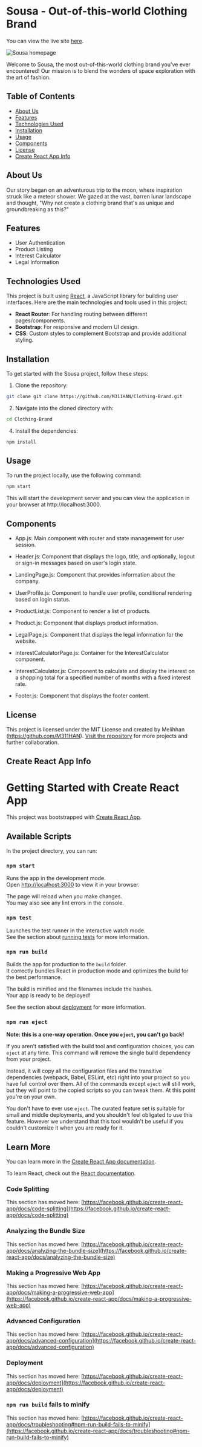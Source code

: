 # Sousa - Out-of-this-world Clothing Brand
You can view the live site [here](https://m311han.github.io/Clothing-Brand/). 

![Sousa homepage](src/assets/Sousa-home.png)

Welcome to Sousa, the most out-of-this-world clothing brand you've ever encountered! Our mission is to blend the wonders of space exploration with the art of fashion.

## Table of Contents
- [About Us](#about-us)
- [Features](#features)
- [Technologies Used](#technologies-used)
- [Installation](#installation)
- [Usage](#usage)
- [Components](#components)
- [License](#license)
- [Create React App Info](#create-react-app-info)

## About Us
Our story began on an adventurous trip to the moon, where inspiration struck like a meteor shower. We gazed at the vast, barren lunar landscape and thought, "Why not create a clothing brand that's as unique and groundbreaking as this?"

## Features
- User Authentication
- Product Listing
- Interest Calculator
- Legal Information

## Technologies Used
This project is built using [React](https://reactjs.org/), a JavaScript library for building user interfaces. Here are the main technologies and tools used in this project:

- **React Router**: For handling routing between different pages/components.
- **Bootstrap**: For responsive and modern UI design.
- **CSS**: Custom styles to complement Bootstrap and provide additional styling.

## Installation
To get started with the Sousa project, follow these steps:

1. Clone the repository:
```bash
git clone git clone https://github.com/M311HAN/Clothing-Brand.git
```

2. Navigate into the cloned directory with:
```bash
cd Clothing-Brand
```

4. Install the dependencies:
```bash
npm install
```

## Usage
To run the project locally, use the following command:
```bash
npm start
```
This will start the development server and you can view the application in your browser at http://localhost:3000.

## Components
- App.js: Main component with router and state management for user session.

- Header.js: Component that displays the logo, title, and optionally, logout or sign-in messages based on user's login state.

- LandingPage.js: Component that provides information about the company.

- UserProfile.js: Component to handle user profile, conditional rendering based on login status.

- ProductList.js: Component to render a list of products.

- Product.js: Component that displays product information.

- LegalPage.js: Component that displays the legal information for the website.

- InterestCalculatorPage.js: Container for the InterestCalculator component.

- InterestCalculator.js: Component to calculate and display the interest on a shopping total for a specified number of months with a fixed interest rate.

- Footer.js: Component that displays the footer content.

## License
 This project is licensed under the MIT License and created by Melihhan (https://github.com/M311HAN). [Visit the repository](https://github.com/M311HAN?tab=repositories) for more projects and further collaboration.

## Create React App Info

# Getting Started with Create React App

This project was bootstrapped with [Create React App](https://github.com/facebook/create-react-app).

## Available Scripts

In the project directory, you can run:

### `npm start`

Runs the app in the development mode.\
Open [http://localhost:3000](http://localhost:3000) to view it in your browser.

The page will reload when you make changes.\
You may also see any lint errors in the console.

### `npm test`

Launches the test runner in the interactive watch mode.\
See the section about [running tests](https://facebook.github.io/create-react-app/docs/running-tests) for more information.

### `npm run build`

Builds the app for production to the `build` folder.\
It correctly bundles React in production mode and optimizes the build for the best performance.

The build is minified and the filenames include the hashes.\
Your app is ready to be deployed!

See the section about [deployment](https://facebook.github.io/create-react-app/docs/deployment) for more information.

### `npm run eject`

**Note: this is a one-way operation. Once you `eject`, you can't go back!**

If you aren't satisfied with the build tool and configuration choices, you can `eject` at any time. This command will remove the single build dependency from your project.

Instead, it will copy all the configuration files and the transitive dependencies (webpack, Babel, ESLint, etc) right into your project so you have full control over them. All of the commands except `eject` will still work, but they will point to the copied scripts so you can tweak them. At this point you're on your own.

You don't have to ever use `eject`. The curated feature set is suitable for small and middle deployments, and you shouldn't feel obligated to use this feature. However we understand that this tool wouldn't be useful if you couldn't customize it when you are ready for it.

## Learn More

You can learn more in the [Create React App documentation](https://facebook.github.io/create-react-app/docs/getting-started).

To learn React, check out the [React documentation](https://reactjs.org/).

### Code Splitting

This section has moved here: [https://facebook.github.io/create-react-app/docs/code-splitting](https://facebook.github.io/create-react-app/docs/code-splitting)

### Analyzing the Bundle Size

This section has moved here: [https://facebook.github.io/create-react-app/docs/analyzing-the-bundle-size](https://facebook.github.io/create-react-app/docs/analyzing-the-bundle-size)

### Making a Progressive Web App

This section has moved here: [https://facebook.github.io/create-react-app/docs/making-a-progressive-web-app](https://facebook.github.io/create-react-app/docs/making-a-progressive-web-app)

### Advanced Configuration

This section has moved here: [https://facebook.github.io/create-react-app/docs/advanced-configuration](https://facebook.github.io/create-react-app/docs/advanced-configuration)

### Deployment

This section has moved here: [https://facebook.github.io/create-react-app/docs/deployment](https://facebook.github.io/create-react-app/docs/deployment)

### `npm run build` fails to minify

This section has moved here: [https://facebook.github.io/create-react-app/docs/troubleshooting#npm-run-build-fails-to-minify](https://facebook.github.io/create-react-app/docs/troubleshooting#npm-run-build-fails-to-minify)
